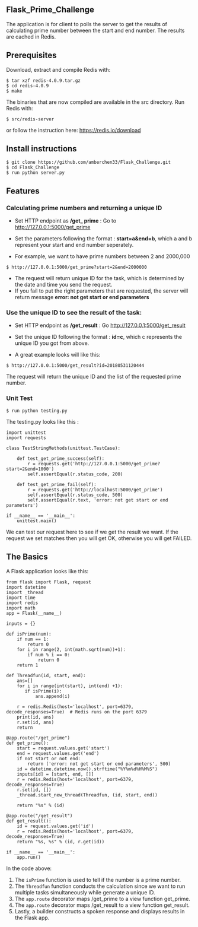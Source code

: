 ## Flask_Prime_Challenge
The application is for client to polls the server to get the results of calculating prime number between the start and end number. The results are cached in Redis. 

## Prerequisites

Download, extract and compile Redis with:

```$ wget http://download.redis.io/releases/redis-4.0.9.tar.gz
$ tar xzf redis-4.0.9.tar.gz
$ cd redis-4.0.9
$ make
```

The binaries that are now compiled are available in the src directory. Run Redis with:

```
$ src/redis-server
```
or follow the instruction here:
https://redis.io/download


## Install instructions
```
$ git clone https://github.com/amberchen33/Flask_Challenge.git
$ cd Flask_Challenge
$ run python server.py
```
## Features

### Calculating prime numbers and returning a unique ID
* Set HTTP endpoint as **/get_ prime** : Go to http://127.0.0.1:5000/get_prime  
* Set the parameters following the format :
**start=a&end=b**, which a and b represent your start and end number seperately. 

* For example, we want to have prime numbers between 2 and 2000,000
```
$ http://127.0.0.1:5000/get_prime?start=2&end=2000000
```

* The request will return unique ID for the task, which is determined by the date and time you send the request.
* If you fail to put the right parameters that are requested, the server will return message **error: not get start or end parameters**

### Use the unique ID to see the result of the task:
* Set HTTP endpoint as **/get_result** : Go http://127.0.0.1:5000/get_result
* Set the unique ID following the format :
**id=c**, which c represents the unique ID you got from above.

* A great example looks will like this:
```
$ http://127.0.0.1:5000/get_result?id=20180531120444
```
The request will return the unique ID and the list of the requested prime number.

### Unit Test
```
$ run python testing.py
```
The testing.py looks like this :

```
import unittest
import requests

class TestStringMethods(unittest.TestCase):

    def test_get_prime_success(self):
        r = requests.get('http://127.0.0.1:5000/get_prime?start=2&end=1000')
        self.assertEqual(r.status_code, 200)

    def test_get_prime_fail(self):
        r = requests.get('http://localhost:5000/get_prime')
        self.assertEqual(r.status_code, 500)
        self.assertEqual(r.text, 'error: not get start or end parameters')

if __name__ == '__main__':
    unittest.main()
```

We can test our request here to see if we get the result we want.
If the request we set matches then you will get OK, otherwise you will get FAILED.

## The Basics

A Flask application looks like this:
```
from flask import Flask, request
import datetime
import _thread
import time
import redis
import math
app = Flask(__name__)

inputs = {}

def isPrime(num):
    if num == 1:
        return 0
    for i in range(2, int(math.sqrt(num))+1):
        if num % i == 0:
            return 0
    return 1
    
def Threadfun(id, start, end):
    ans=[]
    for i in range(int(start), int(end) +1):
       if isPrime(i):
           ans.append(i) 
    
    r = redis.Redis(host='localhost', port=6379, decode_responses=True)  # Redis runs on the port 6379 
    print(id, ans)
    r.set(id, ans)
    return

@app.route("/get_prime")
def get_prime():
    start = request.values.get('start')
    end = request.values.get('end')
    if not start or not end:
        return ('error: not get start or end parameters', 500)
    id = datetime.datetime.now().strftime("%Y%m%d%H%M%S")
    inputs[id] = [start, end, []]
    r = redis.Redis(host='localhost', port=6379, decode_responses=True)   
    r.set(id, [])
    _thread.start_new_thread(Threadfun, (id, start, end))
   
    return "%s" % (id)

@app.route("/get_result")
def get_result():
    id = request.values.get('id')
    r = redis.Redis(host='localhost', port=6379, decode_responses=True)   
    return "%s, %s" % (id, r.get(id))

if __name__ == '__main__':
    app.run()
```

In the code above:
1. The ```isPrime``` function is used to tell if the number is a prime number.
2. The ```Threadfun``` function conducts the calculation since we want to run multiple tasks simultaneously while generate a unique ID.
3. The ```app.route``` decorator maps /get_prime to a view function get_prime.
4. The ```app.route``` decorator maps /get_result to a view function get_result.
5. Lastly, a builder constructs a spoken response and displays results in the Flask app.
